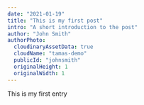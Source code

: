 ```yaml
---
date: "2021-01-19"
title: "This is my first post"
intro: "A short introduction to the post"
author: "John Smith"
authorPhoto:
  cloudinaryAssetData: true
  cloudName: "tamas-demo"
  publicId: "johnsmith"
  originalHeight: 1
  originalWidth: 1
---
```


This is my first entry
